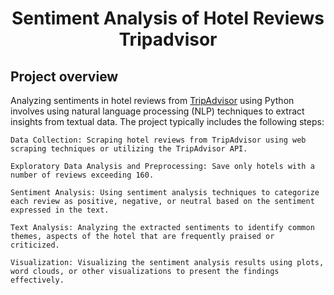 # <center>Sentiment Analysis of Hotel Reviews Tripadvisor</center>
## Project overview 
Analyzing sentiments in hotel reviews from [TripAdvisor](https://www.tripadvisor.com/) using Python involves using natural language processing (NLP) techniques to extract insights from textual data. The project typically includes the following steps:

    Data Collection: Scraping hotel reviews from TripAdvisor using web scraping techniques or utilizing the TripAdvisor API.

    Exploratory Data Analysis and Preprocessing: Save only hotels with a number of reviews exceeding 160.

    Sentiment Analysis: Using sentiment analysis techniques to categorize each review as positive, negative, or neutral based on the sentiment expressed in the text.

    Text Analysis: Analyzing the extracted sentiments to identify common themes, aspects of the hotel that are frequently praised or criticized.

    Visualization: Visualizing the sentiment analysis results using plots, word clouds, or other visualizations to present the findings effectively.

